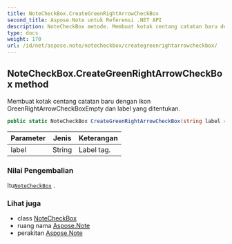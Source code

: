 ```yaml
---
title: NoteCheckBox.CreateGreenRightArrowCheckBox
second_title: Aspose.Note untuk Referensi .NET API
description: NoteCheckBox metode. Membuat kotak centang catatan baru dengan ikon GreenRightArrowCheckBoxEmpty dan label yang ditentukan.
type: docs
weight: 170
url: /id/net/aspose.note/notecheckbox/creategreenrightarrowcheckbox/
---
```

## NoteCheckBox.CreateGreenRightArrowCheckBox method

Membuat kotak centang catatan baru dengan ikon GreenRightArrowCheckBoxEmpty dan label yang ditentukan.

```csharp
public static NoteCheckBox CreateGreenRightArrowCheckBox(string label = "")
```

| Parameter | Jenis | Keterangan |
| --- | --- | --- |
| label | String | Label tag. |

### Nilai Pengembalian

Itu[`NoteCheckBox`](../) .

### Lihat juga

* class [NoteCheckBox](../)
* ruang nama [Aspose.Note](../../notecheckbox/)
* perakitan [Aspose.Note](../../../)


